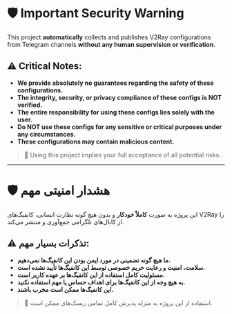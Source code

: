 # 🛡️ Important Security Warning

This project **automatically** collects and publishes V2Ray configurations from Telegram channels **without any human supervision or verification**.

## ⚠️ Critical Notes:
*   **We provide absolutely no guarantees regarding the safety of these configurations.**
*   **The integrity, security, or privacy compliance of these configs is NOT verified.**
*   **The entire responsibility for using these configs lies solely with the user.**
*   **Do NOT use these configs for any sensitive or critical purposes under any circumstances.**
*   **These configurations may contain malicious content.**

> 🚨 Using this project implies your full acceptance of all potential risks.

---
# 🛡️ هشدار امنیتی مهم

این پروژه به صورت **کاملاً خودکار** و بدون هیچ گونه نظارت انسانی، کانفیگ‌های V2Ray را از کانال‌های تلگرامی جمع‌آوری و منتشر می‌کند.

## ⚠️ تذکرات بسیار مهم:
*   **ما هیچ گونه تضمینی در مورد ایمن بودن این کانفیگ‌ها نمی‌دهیم.**
*   **سلامت، امنیت و رعایت حریم خصوصی توسط این کانفیگ‌ها تأیید نشده است.**
*   **مسئولیت کامل استفاده از این کانفیگ‌ها بر عهده کاربر است.**
*   **به هیچ وجه از این کانفیگ‌ها برای اهداف حساس یا مهم استفاده نکنید.**
*   **این کانفیگ‌ها ممکن است مخرب باشند.**

> 🚨 استفاده از این پروژه به منزله پذیرش کامل تمامی ریسک‌های ممکن است.
